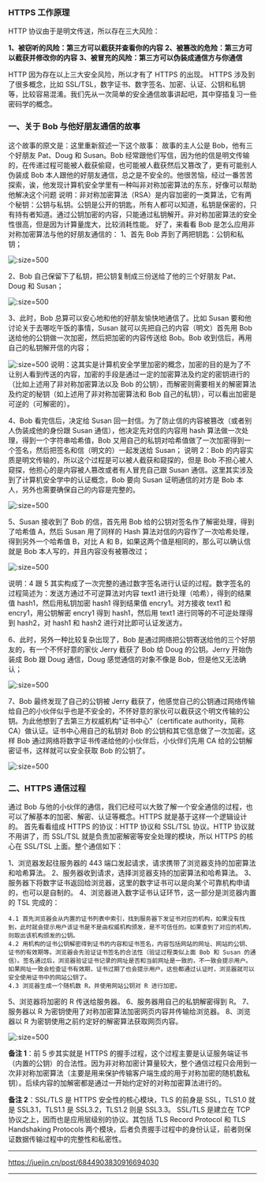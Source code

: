 ### HTTPS 工作原理

HTTP 协议由于是明文传送，所以存在三大风险：

**1、被窃听的风险：第三方可以截获并查看你的内容**
**2、被篡改的危险：第三方可以截获并修改你的内容**
**3、被冒充的风险：第三方可以伪装成通信方与你通信**

HTTP 因为存在以上三大安全风险，所以才有了 HTTPS 的出现。
HTTPS 涉及到了很多概念，比如 SSL/TSL，数字证书、数字签名、加密、认证、公钥和私钥等，比较容易混淆。我们先从一次简单的安全通信故事讲起吧，其中穿插复习一些密码学的概念。

###    一、关于 Bob 与他好朋友通信的故事

这个故事的原文是：这里重新叙述一下这个故事：
故事的主人公是 Bob，他有三个好朋友 Pat、Doug 和 Susan。Bob 经常跟他们写信，因为他的信是明文传输的，在传递过程可能被人截获偷窥，也可能被人截获然后又篡改了，更有可能别人伪装成 Bob 本人跟他的好朋友通信，总之是不安全的。他很苦恼，经过一番苦苦探索，诶，他发现计算机安全学里有一种叫非对称加密算法的东东，好像可以帮助他解决这个问题
说明：非对称加密算法（RSA）是内容加密的一类算法，它有两个秘钥：公钥与私钥。公钥是公开的钥匙，所有人都可以知道，私钥是保密的，只有持有者知道。通过公钥加密的内容，只能通过私钥解开。非对称加密算法的安全性很高，但是因为计算量庞大，比较消耗性能。
好了，来看看 Bob 是怎么应用非对称加密算法与他的好朋友通信的：
1、首先 Bob 弄到了两把钥匙：公钥和私钥；

![](0.png ':size=500')​​

2、Bob 自己保留下了私钥，把公钥复制成三份送给了他的三个好朋友 Pat、Doug 和 Susan；​

![](1.png ':size=500')​​

3、此时，Bob 总算可以安心地和他的好朋友愉快地通信了。比如 Susan 要和他讨论关于去哪吃午饭的事情，Susan 就可以先把自己的内容（明文）首先用 Bob 送给他的公钥做一次加密，然后把加密的内容传送给 Bob。Bob 收到信后，再用自己的私钥解开信的内容；

![](2.png ':size=500')​​
​​
说明：这其实是计算机安全学里加密的概念，加密的目的是为了不让别人看到传送的内容，加密的手段是通过一定的加密算法及约定的密钥进行的（比如上述用了非对称加密算法以及 Bob 的公钥），而解密则需要相关的解密算法及约定的秘钥（如上述用了非对称加密算法和 Bob 自己的私钥），可以看出加密是可逆的（可解密的）。

4、Bob 看完信后，决定给 Susan 回一封信。为了防止信的内容被篡改（或者别人伪装成他的身份跟 Susan 通信），他决定先对信的内容用 hash 算法做一次处理，得到一个字符串哈希值，Bob 又用自己的私钥对哈希值做了一次加密得到一个签名，然后把签名和信（明文的）一起发送给 Susan；​​​
说明 2：Bob 的内容实质是明文传输的，所以这个过程是可以被人截获和窥探的，但是 Bob 不担心被人窥探，他担心的是内容被人篡改或者有人冒充自己跟 Susan 通信。这里其实涉及到了计算机安全学中的认证概念，Bob 要向 Susan 证明通信的对方是 Bob 本人，另外也需要确保自己的内容是完整的。

![](3.png ':size=500')​​

5、Susan 接收到了 Bob 的信，首先用 Bob 给的公钥对签名作了解密处理，得到了哈希值 A，然后 Susan 用了同样的 Hash 算法对信的内容作了一次哈希处理，得到另外一个哈希值 B，对比 A 和 B，如果这两个值是相同的，那么可以确认信就是 Bob 本人写的，并且内容没有被篡改过；​

![](4.png ':size=500')​​


说明：4 跟 5 其实构成了一次完整的通过数字签名进行认证的过程。数字签名的过程简述为：发送方通过不可逆算法对内容 text1 进行处理（哈希），得到的结果值 hash1，然后用私钥加密 hash1 得到结果值 encry1。对方接收 text1 和 encry1，用公钥解密 encry1 得到 hash1，然后用 text1 进行同等的不可逆处理得到 hash2，对 hash1 和 hash2 进行对比即可认证发送方。

6、此时，另外一种比较复杂出现了，Bob 是通过网络把公钥寄送给他的三个好朋友的，有一个不怀好意的家伙 Jerry 截获了 Bob 给 Doug 的公钥。Jerry 开始伪装成 Bob 跟 Doug 通信，Doug 感觉通信的对象不像是 Bob，但是他又无法确认；

![](5.png ':size=500')​​

7、Bob 最终发现了自己的公钥被 Jerry 截获了，他感觉自己的公钥通过网络传输给自己的小伙伴似乎也是不安全的，不怀好意的家伙可以截获这个明文传输的公钥。为此他想到了去第三方权威机构"证书中心"（certificate authority，简称 CA）做认证。证书中心用自己的私钥对 Bob 的公钥和其它信息做了一次加密。这样 Bob 通过网络将数字证书传递给他的小伙伴后，小伙伴们先用 CA 给的公钥解密证书，这样就可以安全获取 Bob 的公钥了。

![](6.png ':size=500')​​

### 二、HTTPS 通信过程

通过 Bob 与他的小伙伴的通信，我们已经可以大致了解一个安全通信的过程，也可以了解基本的加密、解密、认证等概念。HTTPS 就是基于这样一个逻辑设计的。
首先看看组成 HTTPS 的协议：HTTP 协议和 SSL/TSL 协议。HTTP 协议就不用讲了，而 SSL/TSL 就是负责加密解密等安全处理的模块，所以 HTTPS 的核心在 SSL/TSL 上面。整个通信如下：

1、浏览器发起往服务器的 443 端口发起请求，请求携带了浏览器支持的加密算法和哈希算法。
2、服务器收到请求，选择浏览器支持的加密算法和哈希算法。
3、服务器下将数字证书返回给浏览器，这里的数字证书可以是向某个可靠机构申请的，也可以是自制的。
4、浏览器进入数字证书认证环节，这一部分是浏览器内置的 TSL 完成的：

    4.1 首先浏览器会从内置的证书列表中索引，找到服务器下发证书对应的机构，如果没有找到，此时就会提示用户该证书是不是由权威机构颁发，是不可信任的。如果查到了对应的机构，则取出该机构颁发的公钥。
    4.2 用机构的证书公钥解密得到证书的内容和证书签名，内容包括网站的网址、网站的公钥、证书的有效期等。浏览器会先验证证书签名的合法性（验证过程类似上面 Bob 和 Susan 的通信）。签名通过后，浏览器验证证书记录的网址是否和当前网址是一致的，不一致会提示用户。如果网址一致会检查证书有效期，证书过期了也会提示用户。这些都通过认证时，浏览器就可以安全使用证书中的网站公钥了。
    4.3 浏览器生成一个随机数 R，并使用网站公钥对 R 进行加密。
5、浏览器将加密的 R 传送给服务器。
6、服务器用自己的私钥解密得到 R。
7、服务器以 R 为密钥使用了对称加密算法加密网页内容并传输给浏览器。
8、浏览器以 R 为密钥使用之前约定好的解密算法获取网页内容。

![](7.webp ':size=500')​​

**备注 1**：前 5 步其实就是 HTTPS 的握手过程，这个过程主要是认证服务端证书（内置的公钥）的合法性。因为非对称加密计算量较大，整个通信过程只会用到一次非对称加密算法（主要是用来保护传输客户端生成的用于对称加密的随机数私钥）。后续内容的加解密都是通过一开始约定好的对称加密算法进行的。

**备注 2**：SSL/TLS 是 HTTPS 安全性的核心模块，TLS 的前身是 SSL，TLS1.0 就是 SSL3.1，TLS1.1 是 SSL3.2，TLS1.2 则是 SSL3.3。 SSL/TLS 是建立在 TCP 协议之上，因而也是应用层级别的协议。其包括 TLS Record Protocol 和 TLS Handshaking Protocols 两个模块，后者负责握手过程中的身份认证，前者则保证数据传输过程中的完整性和私密性。


***
https://juejin.cn/post/6844903830916694030
***